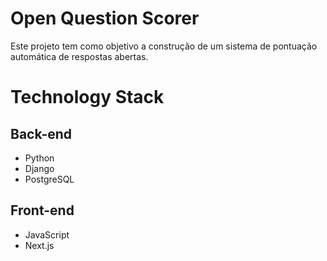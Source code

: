 # Open Question Scorer
Este projeto tem como objetivo a construção de um sistema de pontuação automática de respostas abertas.

# Technology Stack
## Back-end
- Python
- Django
- PostgreSQL
## Front-end
- JavaScript
- Next.js
